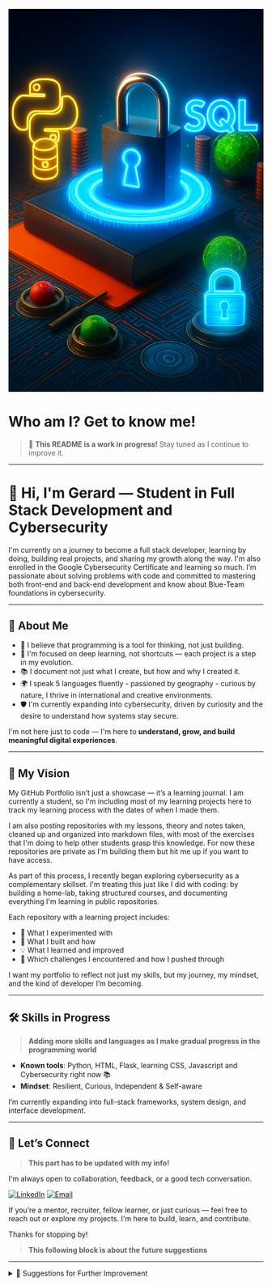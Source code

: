 <p align="center">
  <img src="./assets/neon_cyber.png" alt="Banner cyber del repositorio" />
</p>

# Who am I? Get to know me!

> 🚧 **This README is a work in progress!** Stay tuned as I continue to improve it.

---


# 👋 Hi, I'm Gerard — Student in Full Stack Development and Cybersecurity

I'm currently on a journey to become a full stack developer, learning by doing, building real projects, and sharing my growth along the way. I'm also enrolled in the Google Cybersecurity Certificate and learning so much. I’m passionate about solving problems with code and committed to mastering both front-end and back-end development and know about Blue-Team foundations in cybersecurity.

---

## 🧠 About Me

- 🧩 I believe that programming is a tool for thinking, not just building.
- 🎯 I'm focused on deep learning, not shortcuts — each project is a step in my evolution.
- 📚 I document not just what I create, but how and why I created it.
- 🌍 I speak 5 languages fluently - passioned by geography - curious by nature, I thrive in international and creative environments.
- 🛡️ I'm currently expanding into cybersecurity, driven by curiosity and the desire to understand how systems stay secure.

I'm not here just to code — I'm here to **understand, grow, and build meaningful digital experiences**.

---

## 🚀 My Vision

My GitHub Portfolio isn’t just a showcase — it’s a learning journal. I am currently a student, so I'm including most of my learning projects here to track my learning process with the dates of when I made them.

I am also posting repositories with my lessons, theory and notes taken, cleaned up and organized into markdown files, with most of the exercises that I'm doing to help other students grasp this knowledge. For now these repositories are private as I'm building them but hit me up if you want to have access.

As part of this process, I recently began exploring cybersecurity as a complementary skillset. I'm treating this just like I did with coding: by building a home-lab, taking structured courses, and documenting everything I'm learning in public repositories.

Each repository with a learning project includes:
- 🧪 What I experimented with
- 🧱 What I built and how
- 💡 What I learned and improved
- 🔁 Which challenges I encountered and how I pushed through

I want my portfolio to reflect not just my skills, but my journey, my mindset, and the kind of developer I’m becoming.

---

## 🛠️ Skills in Progress
>  **Adding more skills and languages as I make gradual progress in the programming world**

- **Known tools**: Python, HTML, Flask, learning CSS, Javascript and Cybersecurity right now 📚 
- **Mindset**: Resilient, Curious, Independent & Self-aware

I’m currently expanding into full-stack frameworks, system design, and interface development.

---

## 🔗 Let’s Connect
>  **This part has to be updated with my info!**

I'm always open to collaboration, feedback, or a good tech conversation.

[![LinkedIn](https://img.shields.io/badge/LinkedIn-0077B5?style=for-the-badge&logo=linkedin&logoColor=white)](https://linkedin.com/in/yourlinkedin)
[![Email](https://img.shields.io/badge/Email-D14836?style=for-the-badge&logo=gmail&logoColor=white)](mailto:gerarddiazgibert@gmail.com)

If you’re a mentor, recruiter, fellow learner, or just curious — feel free to reach out or explore my projects. I'm here to build, learn, and contribute.

Thanks for stopping by!




>  **This following block is about the future suggestions**
---

<details>
<summary>📝 Suggestions for Further Improvement</summary>

> 🧪 *These are notes for myself to improve this README and portfolio over time. This section is private for now, but will help guide the evolution of this page.*

- **Fill in Real Links:**  
  Replace the placeholder links (LinkedIn, Portfolio, email, project URLs) with my actual URLs when I'm ready.

- **Project Details:**  
  Add one-sentence summaries for each project, focusing on what makes them interesting or what I learned.

- **Skill Level Indicators:**  
  Use emojis, badges, or plain text to indicate my current level of comfort or proficiency with each skill.

- **Visuals:**  
  Include a profile picture, banner, or project screenshots to make the page more visually engaging.

- **Keep It Updated:**  
  As I complete new projects or learn new technologies, update this README to reflect my growth.

- **Feature my best projects:**  
  Showcase the handful of projects that I am most proud of.
---

</details>
